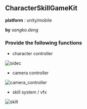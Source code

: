## CharacterSkillGameKit

**platform** : unity/mobile

**by** *sangko.deng*

### Provide the following functions

- character controller

![sidec](readme.assets/sidec.gif)

- camera controller

![camera_controller](readme.assets/camera_controller.gif)

- skill system / vfx

![skill](readme.assets/skill.gif)

